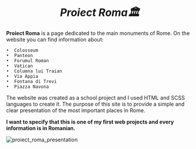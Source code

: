 # <h1 align="center"><strong><em>Proiect Roma🏛️</em></strong></h1>


**Proiect Roma** is a page dedicated to the main monuments of Rome. On the website you can find information about:

	•  Colosseum
	•  Panteon
	•  Forumul Roman
	•  Vatican
	•  Columna lui Traian
	•  Via Appia
	•  Fontana di Trevi
	•  Piazza Navona

The website was created as a school project and I used HTML and SCSS languages ​​to create it. The purpose of this site is to provide a simple and clear presentation of the most important places in Rome.

**I want to specify that this is one of my first web projects and every information is in Romanian.**

![proiect_roma_presentation](https://github.com/user-attachments/assets/8c83a454-c6cc-4aac-aeac-d2f08afc89eb)


